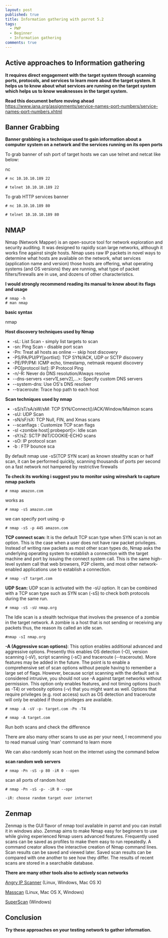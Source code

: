 ```yaml
---
layout: post
published: true
title: Information gathering with parrot 5.2
tags:
  - PWP
  - Beginner
  - Information gathering
comments: true
---
```

## Active approaches to Information gathering 

**It requires direct engagement with the target system through scanning ports, protocols, and services to learn more about the target system.
It helps us to know about what services are running on the target system which helps us to know weaknesses in the target system.**


**Read this document before moving ahead**
https://www.iana.org/assignments/service-names-port-numbers/service-names-port-numbers.xhtml

## Banner Grabbing

**Banner grabbing is a technique used to gain information about a computer system on a network and the services running on its open ports**

To grab banner of ssh port of target hosts we can use telnet and netcat like below:

 nc <targetip> <port>
~~~
# nc 10.10.10.189 22
~~~
~~~  
# telnet 10.10.10.189 22
~~~
  
To grab HTTP services banner

~~~
# nc 10.10.10.189 80
~~~

~~~  
# telnet 10.10.10.189 80
~~~


## NMAP

Nmap (Network Mapper) is an open-source tool for network exploration and security auditing. It was designed to rapidly scan large networks, although it works fine against single hosts. Nmap uses raw IP packets in novel ways to determine what hosts are available on the network, what services (application name and version) those hosts are offering, what operating systems (and OS versions) they are running, what type of packet filters/firewalls are in use, and dozens of other characteristics.



**I would strongly recommend reading its manual to know about its flags and usage**

~~~  
# nmap -h
# man nmap
~~~
  
**basic syntax**

nmap <scan type> <options> <target>

**Host discovery techniques used by Nmap**

- -sL: List Scan - simply list targets to scan
- -sn: Ping Scan - disable port scan
- -Pn: Treat all hosts as online -- skip host discovery
- -PS/PA/PU/PY[portlist]: TCP SYN/ACK, UDP or SCTP discovery
- -PE/PP/PM: ICMP echo, timestamp, netmask request discovery
- -PO[protocol list]: IP Protocol Ping
- -n/-R: Never do DNS resolution/Always resolve
- --dns-servers <serv1[,serv2],...>: Specify custom DNS servers
- --system-dns: Use OS's DNS resolver
- --traceroute: Trace hop path to each host

**Scan techniques used by nmap**

- -sS/sT/sA/sW/sM: TCP SYN/Connect()/ACK/Window/Maimon scans
- -sU: UDP Scan
- -sN/sF/sX: TCP Null, FIN, and Xmas scans
- --scanflags <flags>: Customize TCP scan flags
- -sI <zombie host[:probeport]>: Idle scan
- -sY/sZ: SCTP INIT/COOKIE-ECHO scans
- -sO: IP protocol scan
- -b <FTP relay host>: FTP bounce sca


By default nmap use -sS(TCP SYN scan) as known stealthy scan or half scan, it can be performed quickly, scanning thousands of ports per second on a fast network not hampered by restrictive firewalls

**To check its working i suggest you to monitor using wireshark to capture nmap packets**
~~~
# nmap amazon.com
~~~
works as
~~~
# nmap -sS amazon.com
~~~
we can specify port using -p
~~~
# nmap -sS -p 445 amazon.com
~~~
  
**TCP connect scan:** It is the default TCP scan type when SYN scan is not an option. This is the case when a user does not have raw packet privileges. Instead of writing raw packets as most other scan types do, Nmap asks the underlying operating system to establish a connection with the target machine and port by issuing the connect system call. This is the same high-level system call that web browsers, P2P clients, and most other network-enabled applications use to establish a connection.

~~~
# nmap -sT target.com 
~~~

**UDP Scan:** UDP scan is activated with the -sU option. It can be combined with a TCP scan type such as SYN scan (-sS) to check both protocols during the same run.

~~~
# nmap -sS -sU nmap.org
~~~


The Idle scan is a stealth technique that involves the presence of a zombie in the target network. A zombie is a host that is
not sending or receiving any packets thus, the reason its called an idle scan.

~~~
#nmap -sI nmap.org
~~~
**-A (Aggressive scan options)**: This option enables additional advanced and aggressive options. Presently this enables OS detection (-O), version scanning (-sV), script scanning (-sC) and traceroute (--traceroute).  More features may be added in the future. The point is to enable a comprehensive set of scan options without people having to remember a large set of flags. However, because script scanning with the default set is considered intrusive, you should not use -A against target networks without permission. This option only enables features, and not timing options (such as -T4) or verbosity options (-v) that you might want as well. Options that require privileges (e.g. root access) such as OS detection and traceroute will only be enabled if those privileges are available.

~~~
# nmap -A -sV -p- target.com -Pn -T4
~~~
~~~
# nmap -A target.com
~~~

Run both scans and check the difference

There are also many other scans to use as per your need, I recommend you to read manual using 'man' command to learn more

We can also randomly scan host on the internet using the command below

**scan random web servers**
~~~
# nmap -Pn -sS -p 80 -iR 0 --open
~~~
scan all ports of random host
~~~
# nmap -Pn -sS -p- -iR 0 --ope
~~~
~~~
-iR: choose random target over internet
~~~
## Zenmap

Zenmap is the GUI flavor of nmap tool available in parrot and you can install it in windows also.
Zenmap aims to make Nmap easy for beginners to use while giving experienced Nmap users advanced features. Frequently used scans can be saved as profiles to make them easy to run repeatedly. A command creator allows the interactive creation of Nmap command lines. Scan results can be saved and viewed later. Saved scan results can be compared with one another to see how they differ. The results of recent scans are stored in a searchable database.

**There are many other tools also to actively scan networks** 

[Angry IP Scanner](http://angryip.org/) (Linux, Windows, Mac OS X)

[Masscan](https://github.com/robertdavidgraham/masscan) (Linux, Mac OS X, Windows)

[SuperScan](http://www.mcafee.com/us/downloads/free-tools/superscan.aspx) (Windows)

## Conclusion
  
  **Try these approaches on your testing network to gather information.**
